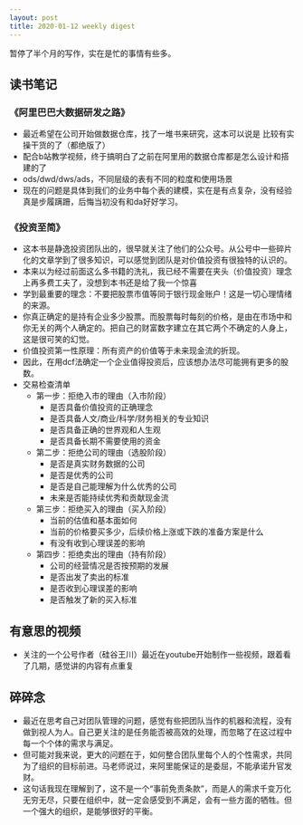 ```yaml
---
layout: post
title: 2020-01-12 weekly digest
---
```

暂停了半个月的写作，实在是忙的事情有些多。

## 读书笔记

### 《阿里巴巴大数据研发之路》
* 最近希望在公司开始做数据仓库，找了一堆书来研究，这本可以说是 比较有实操干货的了（都绝版了）
* 配合b站教学视频，终于搞明白了之前在阿里用的数据仓库都是怎么设计和搭建的了
* ods/dwd/dws/ads，不同层级的表有不同的粒度和使用场景
* 现在的问题是具体到我们的业务中每个表的建模，实在是有点复杂，没有经验真是步履蹒跚，后悔当初没有和da好好学习。

### 《投资至简》
* 这本书是静逸投资团队出的，很早就关注了他们的公众号。从公号中一些碎片化的文章学到了很多知识，可以感觉到团队是对价值投资有很独特的认识的。
* 本来以为经过前面这么多书籍的洗礼，我已经不需要在夹头（价值投资）理念上再多费工夫了，没想到本书还是给了我一个惊喜
* 学到最重要的理念：不要把股票市值等同于银行现金账户！这是一切心理情绪的来源。
* 你真正确定的是持有企业多少股票。而股票每时每刻的价格，是由在市场中和你无关的两个人确定的。把自己的财富数字建立在其它两个不确定的人身上，这是很可笑的幻觉。
* 价值投资第一性原理：所有资产的价值等于未来现金流的折现。
* 因此，在用dcf法确定一个企业值得投资后，应该想办法尽可能拥有更多的股数。
* 交易检查清单
	* 第一步：拒绝入市的理由（入市阶段）
		* 是否具备价值投资的正确理念
		* 是否具备人文/商业/科学/财务相关的专业知识
		* 是否具备正确的世界观和人生观
		* 是否具备长期不需要使用的资金
	* 第二步：拒绝公司的理由（选股阶段）
		* 是否是真实财务数据的公司
		* 是否是优秀的公司
		* 是否是自己能理解为什么优秀的公司
		* 未来是否能持续优秀和贡献现金流
	* 第三步：拒绝买入的理由（买入阶段）
		* 当前的估值和基本面如何
		* 当前的价格要买多少，后续价格上涨或下跌的准备方案是什么
		* 有没有收到心理误差的影响
	* 第四步：拒绝卖出的理由（持有阶段）
		* 公司的经营情况是否按预期的发展
		* 是否出发了卖出的标准
		* 是否收到心理误差的影响
		* 是否触发了新的买入标准
		
## 有意思的视频
* 关注的一个公号作者（硅谷王川）最近在youtube开始制作一些视频，跟着看了几期，感觉讲的内容有点重复

## 碎碎念
* 最近在思考自己对团队管理的问题，感觉有些把团队当作的机器和流程，没有做到视人为人。自己更关注的是任务能否被高效的处理，而忽略了在这过程中每一个个体的需求与满足。
* 但可能对我来说，更大的问题在于，如何整合团队里每个人的个性需求，共同为了组织的目标前进。马老师说过，来阿里能保证的是委屈，不能承诺升官发财。
* 这句话我现在理解到了，这不是一个“事前免责条款”，而是人的需求千变万化无穷无尽，只要在组织中，就一定会感受到不满足，会有一些方面的牺牲。但一个强大的组织，是能够很好的平衡。

